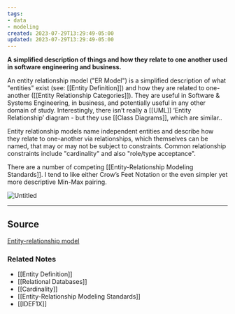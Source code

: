 ```yaml
---
tags:
- data
- modeling
created: 2023-07-29T13:29:49-05:00
updated: 2023-07-29T13:29:49-05:00
---
```

**A simplified description of things and how they relate to one another used in software engineering and business.**

An entity relationship model ("ER Model") is a simplified description of what "entities" exist (see: [[Entity Definition]]) and how they are related to one-another ([[Entity Relationship Categories]]).  They are useful in Software & Systems Engineering, in business, and potentially useful in any other domain of study. Interestingly, there isn’t really a [[UML]] ‘Entity Relationship’ diagram - but they use [[Class Diagrams]], which are similar..

Entity relationship models name independent entities and describe how they relate to one-another via relationships, which themselves can be named, that may or may not be subject to constraints. Common relationship constraints include "cardinality" and also "role/type acceptance". 

There are a number of competing [[Entity-Relationship Modeling Standards]]. I tend to like either Crow’s Feet Notation or the even simpler yet more descriptive Min-Max pairing.

![Untitled](Untitled%2083.png)

---


## Source

[Entity-relationship model](https://en.wikipedia.org/wiki/Entity%E2%80%93relationship_model)

### Related Notes
- [[Entity Definition]] 
- [[Relational Databases]] 
- [[Cardinality]] 
- [[Entity-Relationship Modeling Standards]] 
- [[IDEF1X]]